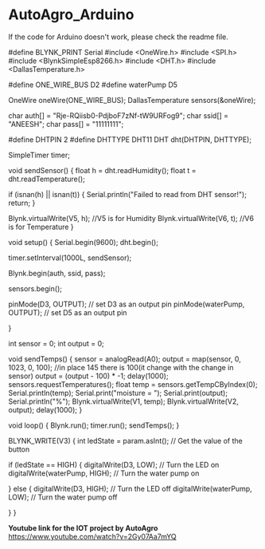 # AutoAgro_Arduino
If the code for Arduino doesn't work, please check the readme file.

#define BLYNK_PRINT Serial
#include <OneWire.h>
#include <SPI.h>
#include <BlynkSimpleEsp8266.h>
#include <DHT.h>
#include <DallasTemperature.h>

#define ONE_WIRE_BUS D2
#define waterPump D5

OneWire oneWire(ONE_WIRE_BUS);
DallasTemperature sensors(&oneWire);

char auth[] = "Rje-RQiisb0-PdjboF7zNf-tW9URFog9";
char ssid[] = "ANEESH";
char pass[] = "11111111";

#define DHTPIN 2
#define DHTTYPE DHT11
DHT dht(DHTPIN, DHTTYPE);

SimpleTimer timer;

void sendSensor() {
float h = dht.readHumidity();
float t = dht.readTemperature();

if (isnan(h) || isnan(t)) {
Serial.println("Failed to read from DHT sensor!");
return;
}

Blynk.virtualWrite(V5, h); //V5 is for Humidity
Blynk.virtualWrite(V6, t); //V6 is for Temperature
}

void setup() {
Serial.begin(9600);
dht.begin();

timer.setInterval(1000L, sendSensor);

Blynk.begin(auth, ssid, pass);

sensors.begin();

pinMode(D3, OUTPUT); // set D3 as an output pin
pinMode(waterPump, OUTPUT); // set D5 as an output pin

}

int sensor = 0;
int output = 0;

void sendTemps() {
sensor = analogRead(A0);
output = map(sensor, 0, 1023, 0, 100); //in place 145 there is 100(it change with the change in sensor)
output = (output - 100) * -1;
delay(1000);
sensors.requestTemperatures();
float temp = sensors.getTempCByIndex(0);
Serial.println(temp);
Serial.print("moisture = ");
Serial.print(output);
Serial.println("%");
Blynk.virtualWrite(V1, temp);
Blynk.virtualWrite(V2, output);
delay(1000);
}

void loop() {
Blynk.run();
timer.run();
sendTemps();
}

BLYNK_WRITE(V3) {
int ledState = param.asInt(); // Get the value of the button

if (ledState == HIGH) {
digitalWrite(D3, LOW); // Turn the LED on
digitalWrite(waterPump, HIGH); // Turn the water pump on

} else {
digitalWrite(D3, HIGH); // Turn the LED off
digitalWrite(waterPump, LOW); // Turn the water pump off

}
}

**Youtube link for the IOT project by AutoAgro**
https://www.youtube.com/watch?v=2Gy07Aa7mYQ
